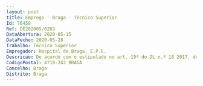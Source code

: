 ```yaml
--- 
layout: post
title: Emprego - Braga - Técnico Superior
Id: 76459
Ref: OE202005/0283
DataAbertura: 2020-05-15
DataFecho: 2020-05-28
Trabalho: Técnico Superior
Empregador: Hospital de Braga, E.P.E.
Descricao: De acordo com o estipulado no art. 19º do DL n.º 18 2017, de 10 de Fevereiro   SECÇÃO III 1   Ao serviço de auditoria interna compete a avaliação dos processos de controlo interno e de gestão de riscos, nos domínios contabilístico, financeiro, operacional, informático e de recursos humanos, contribuindo para o seu aperfeiçoamento contínuo.2   Ao serviço de auditoria interna compete em especial a) Fornecer ao conselho de administração análises e recomendações sobre as atividades revistas para melhoria do funcionamento dos serviços b) Receber as comunicações de irregularidades sobre a organização e funcionamento do hospital E. P. E., apresentadas pelos demais órgãos estatutários, trabalhadores, colaboradores, utentes e cidadãos em geral c) Elaborar o plano anual de auditoria interna d) Elaborar anualmente um relatório sobre a atividade desenvolvida, em que se refiram os controlos efetuados, as anomalias detetadas e as medidas corretivas a adotar e) Elaborar o plano de gestão de riscos de corrupção e infrações conexas e os respetivos relatórios anuais de execução. 
CodigoPostal: 4710-243 BRAGA
Concelho: Braga
Distrito: Braga
--- 
```

